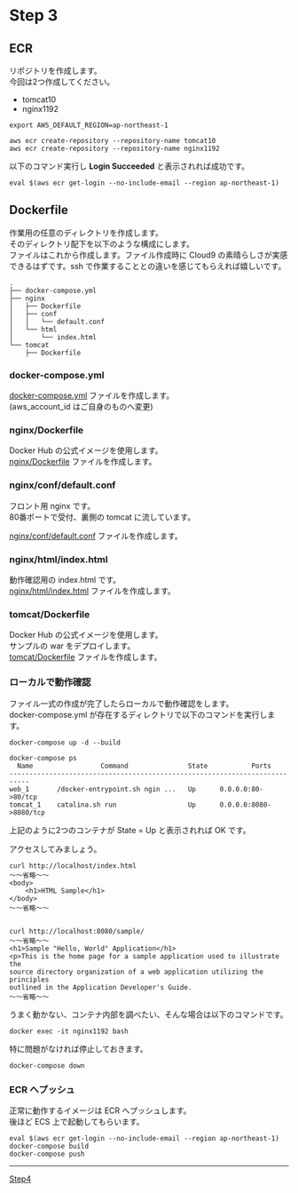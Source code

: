 # Step 3
## ECR
リポジトリを作成します。  
今回は2つ作成してください。  

* tomcat10
* nginx1192

```
export AWS_DEFAULT_REGION=ap-northeast-1

aws ecr create-repository --repository-name tomcat10
aws ecr create-repository --repository-name nginx1192
```

以下のコマンド実行し **Login Succeeded** と表示されれば成功です。  

```
eval $(aws ecr get-login --no-include-email --region ap-northeast-1)
```

## Dockerfile
作業用の任意のディレクトリを作成します。  
そのディレクトリ配下を以下のような構成にします。  
ファイルはこれから作成します。ファイル作成時に Cloud9 の素晴らしさが実感できるはずです。ssh で作業することとの違いを感じてもらえれば嬉しいです。  

```
.
├── docker-compose.yml
├── nginx
│   ├── Dockerfile
│   ├── conf
│   │   └── default.conf
│   └── html
│       └── index.html
└── tomcat
    ├── Dockerfile
```

### docker-compose.yml
[docker-compose.yml](docker-compose.yml) ファイルを作成します。  
(aws_account_id はご自身のものへ変更)    

### nginx/Dockerfile
Docker Hub の公式イメージを使用します。  
[nginx/Dockerfile](nginx/Dockerfile) ファイルを作成します。  

### nginx/conf/default.conf
フロント用 nginx です。  
80番ポートで受付、裏側の tomcat に流しています。  

[nginx/conf/default.conf](nginx/conf/default.conf) ファイルを作成します。  

### nginx/html/index.html
動作確認用の index.html です。  
[nginx/html/index.html](nginx/html/index.html) ファイルを作成します。  

### tomcat/Dockerfile
Docker Hub の公式イメージを使用します。  
サンプルの war をデプロイします。  
[tomcat/Dockerfile](tomcat/Dockerfile) ファイルを作成します。  

### ローカルで動作確認
ファイル一式の作成が完了したらローカルで動作確認をします。  
docker-compose.yml が存在するディレクトリで以下のコマンドを実行します。  

```
docker-compose up -d --build

docker-compose ps
  Name                 Command               State           Ports         
---------------------------------------------------------------------------
web_1       /docker-entrypoint.sh ngin ...   Up      0.0.0.0:80->80/tcp    
tomcat_1    catalina.sh run                  Up      0.0.0.0:8080->8080/tcp
```

上記のように2つのコンテナが State = Up と表示されれば OK です。  

アクセスしてみましょう。  

```
curl http://localhost/index.html
～～省略～～
<body>
    <h1>HTML Sample</h1>
</body>
～～省略～～


curl http://localhost:8080/sample/
～～省略～～
<h1>Sample "Hello, World" Application</h1>
<p>This is the home page for a sample application used to illustrate the
source directory organization of a web application utilizing the principles
outlined in the Application Developer's Guide.
～～省略～～
```

うまく動かない、コンテナ内部を調べたい、そんな場合は以下のコマンドです。  

```
docker exec -it nginx1192 bash
```

特に問題がなければ停止しておきます。  
```
docker-compose down
```

### ECR へプッシュ
正常に動作するイメージは ECR へプッシュします。  
後ほど ECS 上で起動してもらいます。  

```
eval $(aws ecr get-login --no-include-email --region ap-northeast-1)
docker-compose build
docker-compose push
```

----

[Step4](../step4/README.md)
